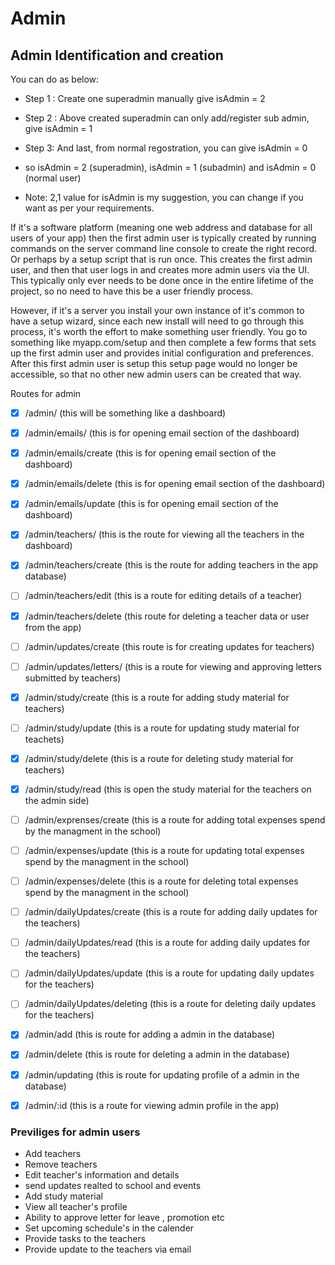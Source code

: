 # Admin 

## Admin Identification and creation
You can do as below:

- Step 1 : Create one superadmin manually give isAdmin = 2

- Step 2 : Above created superadmin can only add/register sub admin, give isAdmin = 1

- Step 3: And last, from normal regostration, you can give isAdmin = 0

- so isAdmin = 2 (superadmin), isAdmin = 1 (subadmin) and  isAdmin = 0 (normal user)

- Note: 2,1 value for isAdmin is my suggestion, you can change if you want as per your requirements.

If it's a software platform (meaning one web address and database for all users of your app) then the first admin user is typically created by running commands on the server command line console to create the right record. Or perhaps by a setup script that is run once. This creates the first admin user, and then that user logs in and creates more admin users via the UI. This typically only ever needs to be done once in the entire lifetime of the project, so no need to have this be a user friendly process.

However, if it's a server you install your own instance of it's common to have a setup wizard, since each new install will need to go through this process, it's worth the effort to make something user friendly. You go to something like myapp.com/setup and then complete a few forms that sets up the first admin user and provides initial configuration and preferences. After this first admin user is setup this setup page would no longer be accessible, so that no other new admin users can be created that way.

Routes for admin
- [x] /admin/ (this will be something like a dashboard)
- [x] /admin/emails/ (this is for opening email section of the dashboard)
- [x] /admin/emails/create (this is for opening email section of the dashboard)
- [x] /admin/emails/delete (this is for opening email section of the dashboard)
- [x] /admin/emails/update (this is for opening email section of the dashboard)
- [x] /admin/teachers/ (this is the route for viewing all the teachers in the dashboard)
- [x] /admin/teachers/create (this is the route for adding teachers in the app database)
- [ ] /admin/teachers/edit (this is a route for editing details of a teacher)
- [x] /admin/teachers/delete (this route for deleting a teacher data or user from the app)
- [ ] /admin/updates/create (this route is for creating updates for teachers)
- [ ] /admin/updates/letters/ (this is a route for viewing and approving letters submitted by teachers)
- [x] /admin/study/create (this is a route for adding study material for teachers)
- [ ] /admin/study/update (this is a route for updating study material for teachets)
- [x] /admin/study/delete (this is a route for deleting study material for teachers)
- [x] /admin/study/read (this is open the study material for the teachers on the admin side)
- [ ] /admin/exprenses/create (this is a route for adding total expenses spend by the managment in the school)
- [ ] /admin/expenses/update (this is a route for updating total expenses spend by the managment in the school)
- [ ] /admin/expenses/delete (this is a route for deleting total expenses spend by the managment in the school)
- [ ] /admin/dailyUpdates/create (this is a route for adding daily updates for the teachers)
- [ ] /admin/dailyUpdates/read (this is a route for adding daily updates for the teachers)
- [ ] /admin/dailyUpdates/update (this is a route for updating daily updates for the teachers)
- [ ] /admin/dailyUpdates/deleting (this is a route for deleting daily updates for the teachers)
- [x] /admin/add (this is route for adding a admin in the database)
- [x] /admin/delete (this is route for deleting a admin in the database)
- [x] /admin/updating (this is route for updating profile of a admin in the database)
- [x] /admin/:id (this is a route for viewing admin profile in the app)


### Previliges for admin users
- Add teachers
- Remove teachers
- Edit teacher's information and details
- send updates realted to school and events
- Add study material
- View all teacher's profile
- Ability to approve letter for leave , promotion etc
- Set upcoming schedule's in the calender
- Provide tasks to the teachers
- Provide update to the teachers via email

